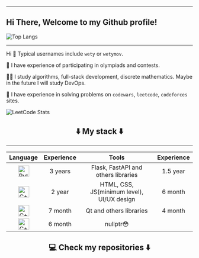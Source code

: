 ----
## Hi There, Welcome to my Github profile! 
![Top Langs](https://github-readme-stats-git-masterrstaa-rickstaa.vercel.app/api/top-langs/?username=wetymov&layout=compact&theme=transparent&hide_border=true&langs_count=10)

----
Hi 👋 Typical usernames include `wety` or `wetymov`.

🌱 I have experience of participating in olympiads and contests.

👨‍💻 I study algorithms, full-stack development, discrete mathematics. Maybe in the future I will study DevOps.

👾 I have experience in solving problems on `codewars`, `leetcode`, `codeforces` sites.

![LeetCode Stats](https://leetcard.jacoblin.cool/wetymov?theme=nord&font=Arya&ext=heatmap)
<h2  align="center">⬇️ My stack ⬇️ </h2>

---------
|                                                       Language                                                       | Experience |            Tools             | Experience |
|:--------------------------------------------------------------------------------------------------------------------:|:----------:|:----------------------------:|:----------:|
| <img style="width: 30px; height: 30px" src="https://cdn-icons-png.flaticon.com/512/5968/5968350.png" alt="Python" /> |  3 years   | Flask, FastAPI and others libraries |   1.5 year   |
|  <img style="width: 30px; height: 30px" src="https://cdn-icons-png.flaticon.com/512/922/922699.png" alt="C++" />   |  2 year   |       HTML, CSS, JS(minimum level), UI/UX design       |  6 month   |                                                       
|  <img style="width: 30px; height: 30px" src="https://cdn-icons-png.flaticon.com/512/6132/6132222.png" alt="C++" />   |  7 month   |       Qt and others libraries       |  4 month   |
|  <img style="width: 30px; height: 30px" src="https://cdn-icons-png.flaticon.com/512/3665/3665923.png" alt="C++" />   |  6 month   |          nullptr😳           |            |

<h2  align="center">💻 Check my repositories ⬇️ </h2>
